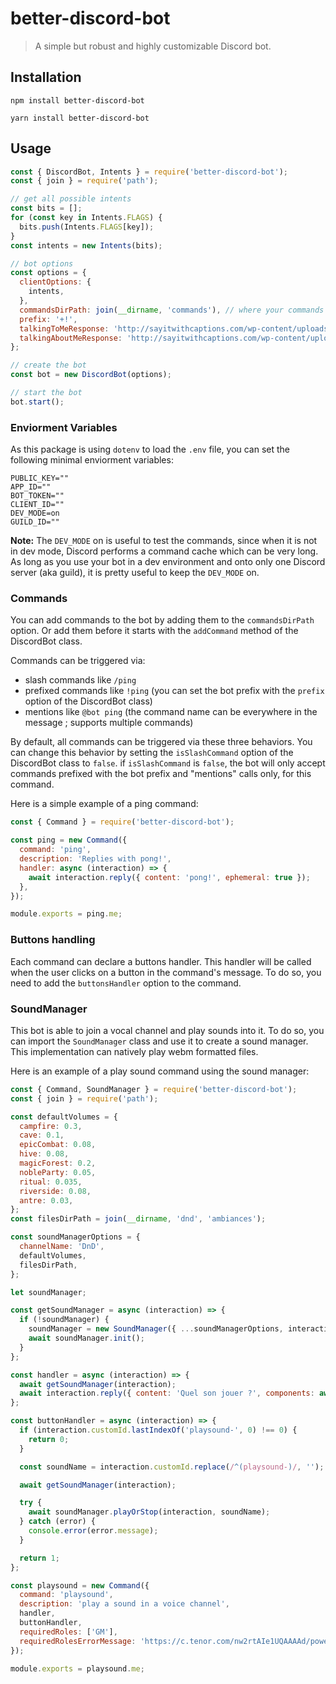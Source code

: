 # better-discord-bot

> A simple but robust and highly customizable Discord bot.

## Installation

```shell
npm install better-discord-bot

yarn install better-discord-bot
```

## Usage

```javascript
const { DiscordBot, Intents } = require('better-discord-bot');
const { join } = require('path');

// get all possible intents
const bits = [];
for (const key in Intents.FLAGS) {
  bits.push(Intents.FLAGS[key]);
}
const intents = new Intents(bits);

// bot options
const options = {
  clientOptions: {
    intents,
  },
  commandsDirPath: join(__dirname, 'commands'), // where your commands lives
  prefix: '+!',
  talkingToMeResponse: 'http://sayitwithcaptions.com/wp-content/uploads/2020/10/You-talkin-to-me-1.jpg',
  talkingAboutMeResponse: 'http://sayitwithcaptions.com/wp-content/uploads/2021/02/Quoi.png',
};

// create the bot
const bot = new DiscordBot(options);

// start the bot
bot.start();
```

### Enviorment Variables

As this package is using `dotenv` to load the `.env` file, you can set the following minimal enviorment variables:

```shell
PUBLIC_KEY=""
APP_ID=""
BOT_TOKEN=""
CLIENT_ID=""
DEV_MODE=on
GUILD_ID=""
````

**Note:** The `DEV_MODE` on is useful to test the commands, since when it is not in dev mode, Discord performs a command cache which can be very long.
As long as you use your bot in a dev environment and onto only one Discord server (aka guild), it is pretty useful to keep the `DEV_MODE` on.

### Commands

You can add commands to the bot by adding them to the `commandsDirPath` option. Or add them before it starts with the `addCommand` method of the DiscordBot class.

Commands can be triggered via:
- slash commands like `/ping`
- prefixed commands like `!ping` (you can set the bot prefix with the `prefix` option of the DiscordBot class)
- mentions like `@bot ping` (the command name can be everywhere in the message ; supports multiple commands)

By default, all commands can be triggered via these three behaviors. You can change this behavior by setting the `isSlashCommand` option of the DiscordBot class to `false`. if `isSlashCommand` is `false`, the bot will only accept commands prefixed with the bot prefix and "mentions" calls only, for this command.

Here is a simple example of a ping command:

```javascript
const { Command } = require('better-discord-bot');

const ping = new Command({
  command: 'ping',
  description: 'Replies with pong!',
  handler: async (interaction) => {
    await interaction.reply({ content: 'pong!', ephemeral: true });
  },
});

module.exports = ping.me;
```

### Buttons handling

Each command can declare a buttons handler. This handler will be called when the user clicks on a button in the command's message.
To do so, you need to add the `buttonsHandler` option to the command.

### SoundManager

This bot is able to join a vocal channel and play sounds into it. To do so, you can import the `SoundManager` class and use it to create a sound manager.
This implementation can natively play webm formatted files.

Here is an example of a play sound command using the sound manager:

```javascript
const { Command, SoundManager } = require('better-discord-bot');
const { join } = require('path');

const defaultVolumes = {
  campfire: 0.3,
  cave: 0.1,
  epicCombat: 0.08,
  hive: 0.08,
  magicForest: 0.2,
  nobleParty: 0.05,
  ritual: 0.035,
  riverside: 0.08,
  antre: 0.03,
};
const filesDirPath = join(__dirname, 'dnd', 'ambiances');

const soundManagerOptions = {
  channelName: 'DnD',
  defaultVolumes,
  filesDirPath,
};

let soundManager;

const getSoundManager = async (interaction) => {
  if (!soundManager) {
    soundManager = new SoundManager({ ...soundManagerOptions, interaction });
    await soundManager.init();
  }
};

const handler = async (interaction) => {
  await getSoundManager(interaction);
  await interaction.reply({ content: 'Quel son jouer ?', components: await soundManager.menu() });
};

const buttonHandler = async (interaction) => {
  if (interaction.customId.lastIndexOf('playsound-', 0) !== 0) {
    return 0;
  }

  const soundName = interaction.customId.replace(/^(playsound-)/, '');

  await getSoundManager(interaction);

  try {
    await soundManager.playOrStop(interaction, soundName);
  } catch (error) {
    console.error(error.message);
  }

  return 1;
};

const playsound = new Command({
  command: 'playsound',
  description: 'play a sound in a voice channel',
  handler,
  buttonHandler,
  requiredRoles: ['GM'],
  requiredRolesErrorMessage: 'https://c.tenor.com/nw2rtAIe1UQAAAAd/power-lord-of-the-rings.gif',
});

module.exports = playsound.me;
```